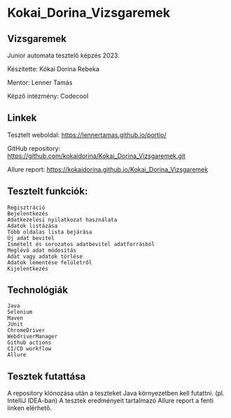 # Kokai_Dorina_Vizsgaremek
## Vizsgaremek

  Junior automata tesztelő képzés 2023.

  Készítette: Kókai Dorina Rebeka

  Mentor: Lenner Tamás

  Képző intézmény: Codecool

## Linkek

  Tesztelt weboldal: https://lennertamas.github.io/portio/
  
  GitHub repository: https://github.com/kokaidorina/Kokai_Dorina_Vizsgaremek.git
  
  Allure report: https://kokaidorina.github.io/Kokai_Dorina_Vizsgaremek

## Tesztelt funkciók:

	Regisztráció
	Bejelentkezés
	Adatkezelési nyilatkozat használata
	Adatok listázása
	Több oldalas lista bejárása
	Új adat bevitel
	Ismételt és sorozatos adatbevitel adatforrásból
	Meglévő adat módosítás
	Adat vagy adatok törlése
	Adatok lementése felületről
	Kijelentkezés
	

## Technológiák

	Java
	Selenium
	Maven
	JUnit
	ChromeDriver
	WebdriverManager
	Github actions
	CI/CD workflow
	Allure

## Tesztek futattása
  A repository klónozása után a teszteket Java környezetben kell futattni. (pl. IntelliJ IDEA-ban)
  A tesztek eredményeit tartalmazó Allure report a fenti linken elérhető. 
